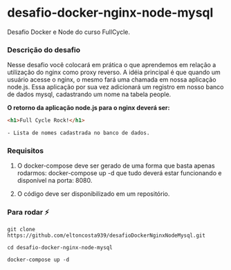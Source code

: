 # desafio-docker-nginx-node-mysql
Desafio Docker e Node do curso FullCycle.

### Descrição do desafio
Nesse desafio você colocará em prática o que aprendemos em relação a utilização do nginx como proxy reverso. A idéia principal é que quando um usuário acesse o nginx, o mesmo fará uma chamada em nossa aplicação node.js. Essa aplicação por sua vez adicionará um registro em nosso banco de dados mysql, cadastrando um nome na tabela people.

__O retorno da aplicação node.js para o nginx deverá ser:__
```html
<h1>Full Cycle Rock!</h1>

- Lista de nomes cadastrada no banco de dados.
```

### Requisitos
1. O docker-compose deve ser gerado de uma forma que basta apenas rodarmos: docker-compose up -d que tudo deverá estar funcionando e disponível na porta: 8080.

2. O código deve ser disponibilizado em um repositório.

  
### Para rodar :zap:
```
git clone https://github.com/eltoncosta939/desafioDockerNginxNodeMysql.git

cd desafio-docker-nginx-node-mysql

docker-compose up -d
```
<br/>
<br/>
